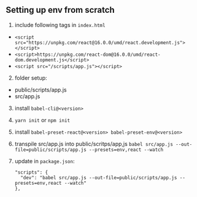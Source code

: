 ## Setting up env from scratch

1. include following tags in `index.html`

- `<script src="https://unpkg.com/react@16.0.0/umd/react.development.js"></script>`
- `<script>https://unpkg.com/react-dom@16.0.0/umd/react-dom.development.js</script>`
- `<script src="/scripts/app.js"></script>`

2. folder setup:

- public/scripts/app.js
- src/app.js

3. install `babel-cli@<version>`

4. `yarn init` or `npm init`

5. install `babel-preset-react@<version> babel-preset-env@<version>`

6. transpile src/app.js into public/scritps/app,js `babel src/app.js --out-file=public/scripts/app.js --presets=env,react --watch`

7. update in `package.json`:
   ```
   "scripts": {
     "dev": "babel src/app.js --out-file=public/scripts/app.js --presets=env,react --watch"
   },
   ```
